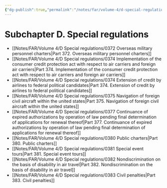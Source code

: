 ```yaml
---
{"dg-publish":true,"permalink":"/notes/far/volume-4/d-special-regulations/0000-index/","title":"0000 Index"}
---
```



# Subchapter D. Special regulations

- [[Notes/FAR/Volume 4/D Special regulations/0372 Overseas military personnel charters\|Part 372. Overseas military personnel charters]]
- [[Notes/FAR/Volume 4/D Special regulations/0374 Implementation of the consumer credit protection act with respect to air carriers and foreign air carriers\|Part 374. Implementation of the consumer credit protection act with respect to air carriers and foreign air carriers]]
- [[Notes/FAR/Volume 4/D Special regulations/0374 Extension of credit by airlines to federal political candidates\|Part 374. Extension of credit by airlines to federal political candidates]]
- [[Notes/FAR/Volume 4/D Special regulations/0375 Navigation of foreign civil aircraft within the united states\|Part 375. Navigation of foreign civil aircraft within the united states]]
- [[Notes/FAR/Volume 4/D Special regulations/0377 Continuance of expired authorizations by operation of law pending final determination of applications for renewal thereof\|Part 377. Continuance of expired authorizations by operation of law pending final determination of applications for renewal thereof]]
- [[Notes/FAR/Volume 4/D Special regulations/0380 Public charters\|Part 380. Public charters]]
- [[Notes/FAR/Volume 4/D Special regulations/0381 Special event tours\|Part 381. Special event tours]]
- [[Notes/FAR/Volume 4/D Special regulations/0382 Nondiscrimination on the basis of disability in air travel\|Part 382. Nondiscrimination on the basis of disability in air travel]]
- [[Notes/FAR/Volume 4/D Special regulations/0383 Civil penalties\|Part 383. Civil penalties]]